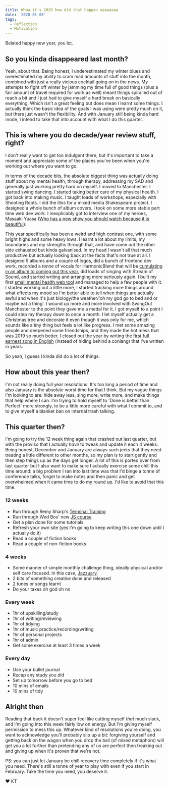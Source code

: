 ```yaml
---
title: Whoa it's 2020 how did that happen aaaaaaaa
date: '2020-01-08'
tags:
  - Reflection
  - Motivation
---
```


Belated happy new year, you lot.

## So you kinda disappeared last month?

Yeah, about that. Being honest, I underestimated my winter blues and overestimated my ability to cram mad amounts of stuff into the month, combined with just a really vicious cocktail going on in the news. My attempts to fight off winter by jamming my time full of good things (plus a fair amount of travel required for work as well) meant things spiralled out of reach a bit and I just had to give myself a hard break on basically everything. Which isn't a great feeling but does mean I learnt some things. I actually think the basic idea of the goals I was using were pretty much on it, but there just wasn't the flexibility. And with January still being kinda hard mode, I intend to take that into account with what I do this quarter.

## This is where you do decade/year review stuff, right?

I don't really want to get too indulgent there, but it's important to take a moment and appreciate some of the places you've been when you're working out where you want to go.

In terms of the decade bits, the absolute biggest thing was actually doing stuff about my mental health, through therapy, addressing my SAD and generally just working pretty hard on myself. I moved to Manchester. I started swing dancing. I started taking better care of my physical health. I got back into making music. I taught loads of workshops, especially with Shooting Roots. I did the illos for a mixed media Shakespeare project. I designed a whole bunch of album covers. I took on some more stable part time web dev work. I inexplicably got to interview one of my heroes, Masaaki Yuasa ([Who has a new show you should watch because it is beautiful](https://www.crunchyroll.com/en-gb/keep-your-hands-off-eizouken)).

This year specifically has been a weird and high contrast one, with some bright highs and some heavy lows. I learnt a lot about my limits, my boundaries and my strengths through that, and have come out the other side exhausted but kinda galvanised. In my head I wasn't all that much productive but actually looking back at the facts that's not true at all. I designed 5 albums and a couple of logos, did a bunch of frontend dev work, recorded a _tonne_ of vocals for HarmonicBlend that will be [cumulating in an album to coming out this year](https://www.youtube.com/watch?v=gjI5dZsrkBc), did loads of singing with Stream of Sound, and started writing and arranging more seriously again. I built my first [small mental health web tool](http://makethisdecisionfor.me/) and managed to help a few people with it. I started working out a little more, I started tracking more things around what effects my mood so I'm better able to tell when things are actually awful and when it's just biology/the weather/'oh my god go to bed and or maybe eat a thing'. I wound up more and more involved with SwingOut Manchester to the point they gave me a medal for it. I got myself to a point I could step my therapy down to once a month. I let myself actually get a Christmas tree and decorate it even though it was only for me, which sounds like a tiny thing but feels a lot like progress. I met some amazing people and deepened some friendships, and they made the hot mess that was 2019 so much better. I closed out the year by writing the [first full earnest song in English](https://soundcloud.com/kaleidoscope-trigger/a-toast-to-the-absent-sun-sketch) (instead of hiding behind a conlang) that I've written in years.

So yeah, I guess I kinda did do a lot of things.

## How about this year then?

I'm not really doing full year resolutions. It's too long a period of time and also January is the absolute worst time for that I think. But my vague things I'm looking to are: hide away less, sing more, write more, and make things that help where I can. I'm trying to hold myself to 'Done is better than Perfect' more strongly, to be a little more careful with what I commit to, and to give myself a blanket ban on internal trash talking.

## This quarter then?

I'm going to try the 12 week thing again that crashed out last quarter, but with the proviso that I actually *have* to tweak and update it each 4 weeks. Being honest, December and January are always such jerks that they need treating a little different to other months, so my plan is to start gently and then step things up as the days get longer. A lot of this is ported over from last quarter but I also want to make sure I actually exercise some chill this time around: a big problem I ran into last time was that I'd binge a tonne of conference talks, forget to make notes and then panic and get overwhelmed when it came time to do my round up. I'd like to avoid that this time.

### 12 weeks
- Run through Remy Sharp's [Terminal Training](https://terminal.training/)
- Run through Wed Bos' new [JS course](https://beginnerjavascript.com/)
- Get a plan done for some tutorials
- Refresh your own site (yes I'm going to keep writing this one down until I actually do it)
- Read a couple of fiction books
- Read a couple of non-fiction books

### 4 weeks
- Some manner of simple monthly challenge thing, ideally physical and/or self care focused. In this case, [Jazzuary](https://www.instagram.com/solojazzmachine/).
- 2 bits of something creative done and released
- 2 tunes or songs learnt
- Do your taxes oh god oh no

### Every week
- 1hr of upskilling/study
- 1hr of writing/reviewing
- 1hr of tidying
- 1hr of music practice/recording/writing
- 1hr of personal projects
- 1hr of admin
- Get some exercise at least 3 times a week

### Every day
- Use your bullet journal
- Recap any study you did
- Set up tomorrow before you go to bed
- 10 mins of emails
- 10 mins of tidy

## Alright then

Reading that back it doesn't super feel like cutting myself _that_ much slack, and I'm going into this week fairly low on energy. But I'm giving myself permission to mess this up. Whatever kind of resolutions you're doing, you want to acknowledge you'll probably slip up a bit: forgiving yourself and getting back on the wagon when you drop the ball (of mixed metaphors) will get you a lot further than pretending any of us are perfect then freaking out and giving up when it's proven that we're not.

PS: you can just let January be chill recovery time completely if it's what you need. There's still a tonne of year to play with even if you start in February. Take the time you need, you deserve it.

&#9829; KT
